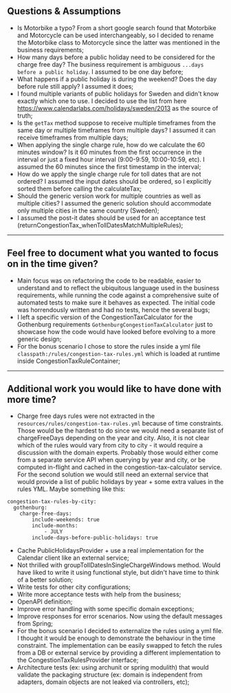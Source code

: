 ## Questions & Assumptions

- Is Motorbike a typo? From a short google search found that Motorbike and Motorcycle can be used interchangeably, so I decided to rename the Motorbike class to Motorcycle since the latter was mentioned in the business requirements;
- How many days before a public holiday need to be considered for the charge free day? The business requirement is ambiguous `...days before a public holiday`. I assumed to be one day before;
- What happens if a public holiday is during the weekend? Does the day before rule still apply? I assumed it does;
- I found multiple variants of public holidays for Sweden and didn't know exactly which one to use. I decided to use the list from here https://www.calendarlabs.com/holidays/sweden/2013 as the source of truth;
- Is the `getTax` method suppose to receive multiple timeframes from the same day or multiple timeframes from multiple days? I assumed it can receive timeframes from multiple days;
- When applying the single charge rule, how do we calculate the 60 minutes window? Is it 60 minutes from the first occurrence in the interval or just a fixed hour interval (9:00-9:59, 10:00-10:59, etc). I assumed the 60 minutes since the first timestamp in the interval; 
- How do we apply the single charge rule for toll dates that are not ordered? I assumed the input dates should be ordered, so I explicitly sorted them before calling the calculateTax;
- Should the generic version work for multiple countries as well as multiple cities? I assumed the generic solution should accommodate only multiple cities in the same country (Sweden);
- I assumed the post-it dates should be used for an acceptance test (returnCongestionTax_whenTollDatesMatchMultipleRules);
---
## Feel free to document what you wanted to focus on in the time given?
 - Main focus was on refactoring the code to be readable, easier to understand and to reflect the ubiquitous language used in the business requirements, while running the code against a comprehensive suite of automated tests to make sure it behaves as expected. The initial code was horrendously written and had no tests, hence the several bugs;
 - I left a specific version of the CongestionTaxCalculator for the Gothenburg requirements `GothenburgCongestionTaxCalculator` just to showcase how the code would have looked before evolving to a more generic design;
 - For the bonus scenario I chose to store the rules inside a yml file `classpath:/rules/congestion-tax-rules.yml` which is loaded at runtime inside CongestionTaxRuleContainer;
---
## Additional work you would like to have done with more time?
- Charge free days rules were not extracted in the `resources/rules/congestion-tax-rules.yml` because of time constraints. Those would be the hardest to do since we would need a separate list of chargeFreeDays depending on the year and city. Also, it is not clear which of the rules would vary from city to city - it would require a discussion with the domain experts. Probably those would either come from a separate service API when querying by year and city, or be computed in-flight and cached in the congestion-tax-calculator service. 
For the second solution we would still need an external service that would provide a list of public holidays by year + some extra values in the rules YML. Maybe something like this:
```
congestion-tax-rules-by-city:
  gothenburg:
    charge-free-days:
        include-weekends: true
        include-months:
            - JULY
        include-days-before-public-holidays: true
```
- Cache PublicHolidaysProvider + use a real implementation for the Calendar client like an external service;
- Not thrilled with groupTollDatesInSingleChargeWindows method. Would have liked to write it using functional style, but didn't have time to think of a better solution;
- Write tests for other city configurations;
- Write more acceptance tests with help from the business;
- OpenAPI definition;
- Improve error handling with some specific domain exceptions;
- Improve responses for error scenarios. Now using the default messages from Spring;
- For the bonus scenario I decided to externalize the rules using a yml file. I thought it would be enough to demonstrate the behaviour in the time constraint. The implementation can be easily swapped to fetch the rules from a DB or external service by providing a different implementation to the CongestionTaxRulesProvider interface;
- Architecture tests (ex: using archunit or spring modulith) that would validate the packaging structure (ex: domain is independent from adapters, domain objects are not leaked via controllers, etc);
